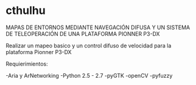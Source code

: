 cthulhu
=======

MAPAS DE ENTORNOS MEDIANTE NAVEGACIÓN DIFUSA Y UN SISTEMA DE TELEOPERACIÓN DE UNA PLATAFORMA PIONNER P3-DX

Realizar un mapeo basico y un control difuso de velocidad para la plataforma Pionner P3-DX

Requierimientos:

-Aria y ArNetworking
-Python 2.5 - 2.7
-pyGTK
-openCV
-pyfuzzy